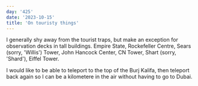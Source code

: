 ```yaml
---
day: '425'
date: '2023-10-15'
title: 'On touristy things'
---
```


I generally shy away from the tourist traps, but make an exception for observation decks in tall buildings. Empire State, Rockefeller Centre, Sears (sorry, 'Willis') Tower, John Hancock Center, CN Tower, Shart (sorry, 'Shard'), Eiffel Tower.

I would like to be able to teleport to the top of the Burj Kalifa, then teleport back again so I can be a kilometere in the air without having to go to Dubai.
